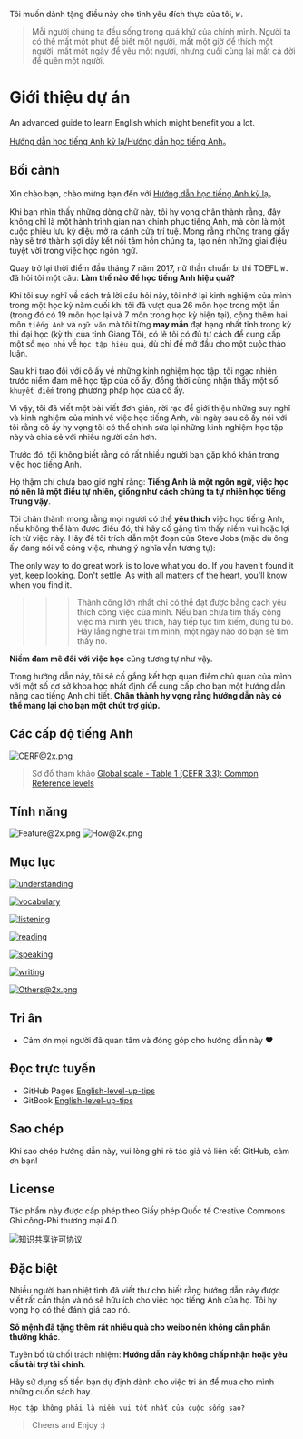 Tôi muốn dành tặng điều này cho tình yêu đích thực của tôi, `W.`

> Mỗi người chúng ta đều sống trong quá khứ của chính mình. Người ta có thể mất một phút để biết một người, mất một giờ để thích một người, mất một ngày để yêu một người, nhưng cuối cùng lại mất cả đời để quên một người.

# Giới thiệu dự án

An advanced guide to learn English which might benefit you a lot.

[Hướng dẫn học tiếng Anh kỳ lạ/Hướng dẫn học tiếng Anh](https://github.com/byoungd/English-level-up-tips)。

## Bối cảnh

Xin chào bạn, chào mừng bạn đến với [Hướng dẫn học tiếng Anh kỳ lạ](https://github.com/byoungd/English-level-up-tips)。

Khi bạn nhìn thấy những dòng chữ này, tôi hy vọng chân thành rằng, đây không chỉ là một hành trình gian nan chinh phục tiếng Anh, mà còn là một cuộc phiêu lưu kỳ diệu mở ra cánh cửa trí tuệ. Mong rằng những trang giấy này sẽ trở thành sợi dây kết nối tâm hồn chúng ta, tạo nên những giai điệu tuyệt vời trong việc học ngôn ngữ.

Quay trở lại thời điểm đầu tháng 7 năm 2017, nữ thần chuẩn bị thi TOEFL `W.` đã hỏi tôi một câu: **Làm thế nào để học tiếng Anh hiệu quả?**

Khi tôi suy nghĩ về cách trả lời câu hỏi này, tôi nhớ lại kinh nghiệm của mình trong một học kỳ năm cuối khi tôi đã vượt qua 26 môn học trong một lần (trong đó có 19 môn học lại và 7 môn trong học kỳ hiện tại), cộng thêm hai môn `tiếng Anh` và `ngữ văn` mà tôi từng **may mắn** đạt hạng nhất tỉnh trong kỳ thi đại học (kỳ thi của tỉnh Giang Tô), có lẽ tôi có đủ tư cách để cung cấp một số `mẹo nhỏ` về `học tập hiệu quả`, dù chỉ để mở đầu cho một cuộc thảo luận.

Sau khi trao đổi với cô ấy về những kinh nghiệm học tập, tôi ngạc nhiên trước niềm đam mê học tập của cô ấy, đồng thời cũng nhận thấy một số `khuyết điểm` trong phương pháp học của cô ấy.

Vì vậy, tôi đã viết một bài viết đơn giản, rời rạc để giới thiệu những suy nghĩ và kinh nghiệm của mình về việc học tiếng Anh, vài ngày sau cô ấy nói với tôi rằng cô ấy hy vọng tôi có thể chỉnh sửa lại những kinh nghiệm học tập này và chia sẻ với nhiều người cần hơn.

Trước đó, tôi không biết rằng có rất nhiều người bạn gặp khó khăn trong việc học tiếng Anh.

Họ thậm chí chưa bao giờ nghĩ rằng: **Tiếng Anh là một ngôn ngữ, việc học nó nên là một điều tự nhiên, giống như cách chúng ta tự nhiên học tiếng Trung vậy**.

Tôi chân thành mong rằng mọi người có thể **yêu thích** việc học tiếng Anh, nếu không thể làm được điều đó, thì hãy cố gắng tìm thấy niềm vui hoặc lợi ích từ việc này. Hãy để tôi trích dẫn một đoạn của Steve Jobs (mặc dù ông ấy đang nói về công việc, nhưng ý nghĩa vẫn tương tự):

The only way to do great work is to love what you do. If you haven't found it yet, keep looking. Don't settle. As with all matters of the heart, you'll know when you find it.

> > > Thành công lớn nhất chỉ có thể đạt được bằng cách yêu thích công việc của mình. Nếu bạn chưa tìm thấy công việc mà mình yêu thích, hãy tiếp tục tìm kiếm, đừng từ bỏ. Hãy lắng nghe trái tim mình, một ngày nào đó bạn sẽ tìm thấy nó.

**Niềm đam mê đối với việc học** cũng tương tự như vậy.

Trong hướng dẫn này, tôi sẽ cố gắng kết hợp quan điểm chủ quan của mình với một số cơ sở khoa học nhất định để cung cấp cho bạn một hướng dẫn nâng cao tiếng Anh chi tiết. **Chân thành hy vọng rằng hướng dẫn này có thể mang lại cho bạn một chút trợ giúp.**

## Các cấp độ tiếng Anh

![CERF@2x.png](assets/CEFR@2x.png)

> Sơ đồ tham khảo [Global scale - Table 1 (CEFR 3.3): Common Reference levels](http://www.coe.int/en/web/common-european-framework-reference-languages/table-1-cefr-3.3-common-reference-levels-global-scale)

## Tính năng

![Feature@2x.png](assets/Feature.png)
![How@2x.png](assets/How.png)

## Mục lục

[![understanding](assets/understanding@2x.png)](part-1/1-understanding.md)

[![vocabulary](assets/vocabulary@2x.png)](part-1/2-vocabulary.md)

[![listening](assets/listening@2x.png)](part-1/3-listening.md)

[![reading](assets/reading@2x.png)](part-1/4-reading.md)

[![speaking](assets/speaking@2x.png)](part-1/5-speaking.md)

[![writing](assets/writing@2x.png)](part-1/6-writing.md)

[![Others@2x.png](assets/Others@2x.png)](part-2/x-misc.md)

## Tri ân

- Cảm ơn mọi người đã quan tâm và đóng góp cho hướng dẫn này ❤️

## Đọc trực tuyến

- GitHub Pages [English-level-up-tips](https://nthung2112.github.io/English-level-up-tips/#/)
- GitBook [English-level-up-tips](https://nthung2112.gitbook.io/english-level-up-tips/)

## Sao chép

Khi sao chép hướng dẫn này, vui lòng ghi rõ tác giả và liên kết GitHub, cảm ơn bạn!

## License

Tác phẩm này được cấp phép theo Giấy phép Quốc tế Creative Commons Ghi công-Phi thương mại 4.0.

<a rel="license" href="http://creativecommons.org/licenses/by-nc/4.0/"><img alt="知识共享许可协议" style="border-width:0" src="https://i.creativecommons.org/l/by-nc/4.0/88x31.png" /></a> <a rel="license" href="http://creativecommons.org/licenses/by-nc/4.0/"></a>

## Đặc biệt

Nhiều người bạn nhiệt tình đã viết thư cho biết rằng hướng dẫn này được viết rất cẩn thận và nó sẽ hữu ích cho việc học tiếng Anh của họ. Tôi hy vọng họ có thể đánh giá cao nó.

**Số mệnh đã tặng thêm rất nhiều quà cho weibo nên không cần phần thưởng khác**.

Tuyên bố từ chối trách nhiệm: **Hướng dẫn này không chấp nhận hoặc yêu cầu tài trợ tài chính**.

Hãy sử dụng số tiền bạn dự định dành cho việc tri ân để mua cho mình những cuốn sách hay.

    Học tập không phải là niềm vui tốt nhất của cuộc sống sao?

> Cheers and Enjoy :)
